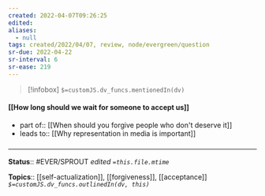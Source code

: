 ```yaml
---
created: 2022-04-07T09:26:25 
edited: 
aliases:
  - null
tags: created/2022/04/07, review, node/evergreen/question
sr-due: 2022-04-22
sr-interval: 6
sr-ease: 219
---
```

> [!infobox]
`$=customJS.dv_funcs.mentionedIn(dv)`

#### [[How long should we wait for someone to accept us]]

- part of:: [[When should you forgive people who don't deserve it]]
- leads to:: [[Why representation in media is important]]

### <hr class="footnote"/>

**Status**:: #EVER/SPROUT
*edited `=this.file.mtime`*

**Topics**:: [[self-actualization]], [[forgiveness]], [[acceptance]]
*`$=customJS.dv_funcs.outlinedIn(dv, this)`*
